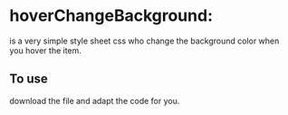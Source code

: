 # hoverChangeBackground: 
is a very simple style sheet css who change the background 
color when you hover the item.

## To use
download the file and adapt the code for you. 
